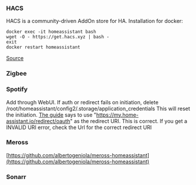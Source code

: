 ### HACS
HACS is a community-driven AddOn store for HA. 
Installation for docker:
```
docker exec -it homeassistant bash
wget -O - https://get.hacs.xyz | bash -
exit
docker restart homeassistant
```
[Source](https://hacs.xyz/docs/setup/download/)

### Zigbee


### Spotify
Add through WebUI. If auth or redirect fails on initiation, delete /root/homeassistant/config2/.storage/application_credentials
This will reset the initiation.
[The guide](https://www.home-assistant.io/integrations/spotify/) says to use "https://my.home-assistant.io/redirect/oauth" as the redirect URI. This is correct. If you get a INVALID URI error, check the Url for the correct redirect URI

### Meross
[https://github.com/albertogeniola/meross-homeassistant](https://github.com/albertogeniola/meross-homeassistant)


### Sonarr
